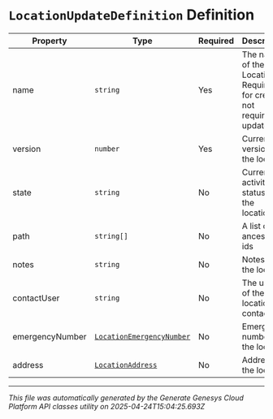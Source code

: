 # `LocationUpdateDefinition` Definition

| Property | Type | Required | Description |
|----------|------|----------|-------------|
| name | `string` | Yes | The name of the Location. Required for creates, not required for updates |
| version | `number` | Yes | Current version of the location |
| state | `string` | No | Current activity status of the location. |
| path | `string[]` | No | A list of ancestor ids |
| notes | `string` | No | Notes for the location |
| contactUser | `string` | No | The user id of the location contact |
| emergencyNumber | [`LocationEmergencyNumber`](locationemergencynumber-definition.md) | No | Emergency number for the location |
| address | [`LocationAddress`](locationaddress-definition.md) | No | Address of the location |

---

*This file was automatically generated by the Generate Genesys Cloud Platform API classes utility on 2025-04-24T15:04:25.693Z*